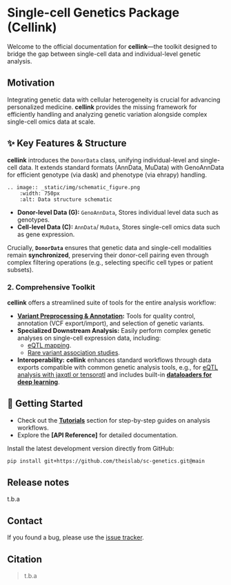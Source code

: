 # Single-cell Genetics Package (Cellink)

<!-- TODO comment back in once package is public -->
<!-- [![Tests][badge-tests]][tests]
[![Documentation][badge-docs]][documentation]

[badge-tests]: https://img.shields.io/github/actions/workflow/status/theislab/Single-cell Genetics (Cellink)/test.yaml?branch=main
[badge-docs]: https://img.shields.io/readthedocs/Single-cell Genetics (Cellink) -->

<!-- # 🧬 cellink Documentation: Integrating Genetics with Single-Cell Omics -->

Welcome to the official documentation for **cellink**—the toolkit designed to bridge the gap between single-cell data and individual-level genetic analysis.

## Motivation

Integrating genetic data with cellular heterogeneity is crucial for advancing personalized medicine. **cellink** provides the missing framework for efficiently handling and analyzing genetic variation alongside complex single-cell omics data at scale.

## ✨ Key Features & Structure

**cellink** introduces the `DonorData` class, unifying individual-level and single-cell data. It extends standard formats (AnnData, MuData) with GenoAnnData for efficient genotype (via dask) and phenotype (via ehrapy) handling.

```{eval-rst}
.. image:: _static/img/schematic_figure.png
    :width: 750px
    :alt: Data structure schematic
```

- **Donor-level Data (G):** `GenoAnnData`, Stores individual level data such as genotypes.
- **Cell-level Data (C):** `AnnData`/ `MuData`, Stores single-cell omics data such as gene expression.

Crucially, **`DonorData`** ensures that genetic data and single-cell modalities remain **synchronized**, preserving their donor-cell pairing even through complex filtering operations (e.g., selecting specific cell types or patient subsets).

### 2. Comprehensive Toolkit

**cellink** offers a streamlined suite of tools for the entire analysis workflow:

- **[Variant Preprocessing & Annotation](tutorials/explore_annotations.ipynb):** Tools for quality control, annotation (VCF export/import), and selection of genetic variants.
- **Specialized Downstream Analysis:** Easily perform complex genetic analyses on single-cell expression data, including:
    - [eQTL mapping](tutorials/pseudobulk_eqtl.ipynb).
        <!-- * Colocalization analysis with established disease loci. -->
    - [Rare variant association studies](tutorials/burden_testing.ipynb).
- **Interoperability:** **cellink** enhances standard workflows through data exports compatible with common genetic analysis tools, e.g., for [eQTL analysis with jaxqtl or tensorqtl](tutorials/pseudobulk_eqtl_jaxqtl_tensorqtl.ipynb) and includes built-in [**dataloaders for deep learning**](tutorials/run_dataloader.ipynb).

## 🚀 Getting Started

- Check out the **[Tutorials](tutorials/)** section for step-by-step guides on analysis workflows.
- Explore the **[API Reference]** for detailed documentation.

Install the latest development version directly from GitHub:

```bash
pip install git+https://github.com/theislab/sc-genetics.git@main
```

## Release notes

t.b.a

<!-- See the [changelog][]. -->

## Contact

<!-- For questions and help requests, you can reach out in the [scverse discourse][]. -->

If you found a bug, please use the [issue tracker][].

## Citation

> t.b.a

[mambaforge]: https://github.com/conda-forge/miniforge#mambaforge
[scverse discourse]: https://discourse.scverse.org/
[issue tracker]: https://github.com/theislab/sc-genetics/issues

<!-- [tests]: https://github.com/theislab/sc-genetics/actions/workflows/test.yml
[documentation]: https://Single-cell Genetics (Cellink).readthedocs.io
[changelog]: https://Single-cell Genetics (Cellink).readthedocs.io/en/latest/changelog.html
[api documentation]: https://Single-cell Genetics (Cellink).readthedocs.io/en/latest/api.html
[pypi]: https://pypi.org/project/Single-cell Genetics (Cellink) -->
